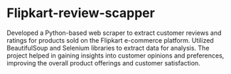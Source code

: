 # Flipkart-review-scapper
Developed a Python-based web scraper to extract customer reviews and ratings for products sold on the Flipkart e-commerce platform. Utilized BeautifulSoup and Selenium libraries to extract data for analysis. The project helped in gaining insights into customer opinions and preferences, improving the overall product offerings and customer satisfaction.
